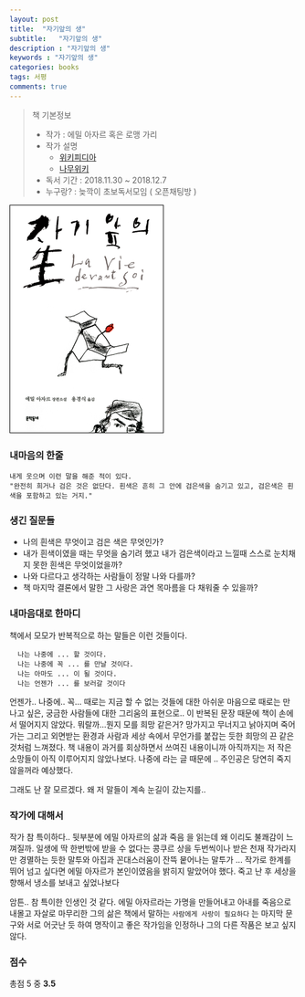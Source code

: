 ```yaml
---
layout: post
title:  "자기앞의 생"
subtitle:   "자기앞의 생"
description : "자기앞의 생"
keywords : "자기앞의 생"
categories: books
tags: 서평
comments: true
---
```

> 책 기본정보
> * 작가 : 에밀 아자르 혹은 로맹 가리
> * 작가 설명 
>     - [위키피디아](https://ko.wikipedia.org/wiki/%EB%A1%9C%EB%A7%B9_%EA%B0%80%EB%A6%AC)
>     - [나무위키](https://namu.wiki/w/%EB%A1%9C%EB%A7%B9%20%EA%B0%80%EB%A6%AC)
> * 독서 기간 : 2018.11.30 ~ 2018.12.7
> * 누구랑? : 늦깍이 초보독서모임 ( 오픈채팅방 )
>

![자기앞의 생](/assets/img/books/books_20181130_1.png)

### 내마음의 한줄
```
내게 웃으며 이런 말을 해준 적이 있다. 
"완전히 희거나 검은 것은 없단다. 흰색은 흔히 그 안에 검은색을 숨기고 있고, 검은색은 흰색을 포함하고 있는 거지."
```

### 생긴 질문들
* 나의 흰색은 무엇이고 검은 색은 무엇인가? 
* 내가 흰색이였을 때는 무엇을 숨기려 했고 내가 검은색이라고 느낄때 스스로 눈치채지 못한 흰색은 무엇이었을까?
* 나와 다르다고 생각하는 사람들이 정말 나와 다를까?
* 책 마지막 결론에서 말한 그 사랑은 과연 목마름을 다 채워줄 수 있을까?

### 내마음대로 한마디

책에서 모모가 반복적으로 하는 말들은 이런 것들이다.

```
  나는 나중에 ... 할 것이다.
  나는 나중에 꼭 ... 를 만날 것이다.
  나는 아마도 ... 이 될 것이다.
  나는 언젠가 ... 를 보러갈 것이다
```

언젠가.. 나중에.. 꼭... 
때로는 지금 할 수 없는 것들에 대한 아쉬운 마음으로
때로는 만나고 싶은, 궁금한 사람들에 대한 그리움의 표현으로..
이 반복된 문장 때문에 책이 손에서 떨어지지 않았다. 뭐랄까...뭔지 모를 희망 같은거? 
망가지고 무너지고 낡아지며 죽어가는 그리고 외면받는 환경과 사람과 세상 속에서
무언가를 붙잡는 듯한 희망의 끈 같은 것처럼 느껴졌다.
책 내용이 과거를 회상하면서 쓰여진 내용이니까 아직까지는 저 작은 소망들이 아직 이루어지지 않았나보다.
나중에 라는 글 때문에 .. 주인공은 당연히 죽지 않을꺼라 예상했다.

그래도 난 잘 모르겠다.
왜 저 말들이 계속 눈길이 갔는지를..

### 작가에 대해서

작가 참 특이하다.. 
뒷부분에 에밀 아자르의 삶과 죽음 을 읽는데 왜 이리도 불쾌감이 느껴질까.
일생에 딱 한번밖에 받을 수 없다는 콩쿠르 상을 두번씩이나 받은 천재 작가라지만
경멸하는 듯한 말투와 아집과 꼰대스러움이 잔뜩 뭍어나는 말투가 ... 
작가로 한계를 뛰어 넘고 싶다면 에밀 아자르가 본인이였음을 밝히지 말았어야 했다.
죽고 난 후 세상을 향해서 냉소를 보내고 싶었나보다

암튼.. 참 특이한 인생인 것 같다. 에밀 아자르라는 가명을 만들어내고
아내를 죽음으로 내몰고 자살로 마무리한 그의 삶은
책에서 말하는 `사람에게 사랑이 필요하다` 는 마지막 문구와 서로 어긋난 듯 하여
명작이고 좋은 작가임을 인정하나 그의 다른 작품은 보고 싶지 않다.

### 점수
총점 5 중 **3.5**